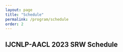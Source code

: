 ```yaml
---
layout: page
title: "Schedule"
permalink: /program/schedule
order: 2
---
```


<style>
.abs_input, .abs_input:hover {
    display: inline-block;
    width: 35px;
    height: 20px;
    background: #29ABE0;
    text-align: center;
    text-decoration: none;
    font-size: 10px;
    font-weight: bold;
    border-radius: 5px;
    color: white;
    font-weight: bold;
    line-height: 20px;
}
.pdf_input, .pdf_input:hover {
    display: inline-block;
    width: 35px;
    height: 20px;
    background: #2471A3;
    text-align: center;
    text-decoration: none;
    font-size: 10px;
    font-weight: bold;
    border-radius: 5px;
    color: white;
    font-weight: bold;
    line-height: 20px;
}
.video_input, .video_input:hover {
    display: inline-block;
    width: 45px;
    height: 20px;
    background: #1ABC9C;
    text-align: center;
    text-decoration: none;
    font-size: 10px;
    font-weight: bold;
    border-radius: 5px;
    color: white;
    font-weight: bold;
    line-height: 20px;
}
</style>

## IJCNLP-AACL 2023 SRW Schedule

<!-- <div style="float:left; width:70%; font-size: 15px;"> <table> <tbody>
<tr bgcolor="#707070"> <td colspan="2"> <font color="#e9e9e9"> <b>November 1, 2023 (GMT+8)</b> </font> </td> </tr>

<tr bgcolor="#a0a0a0">
  <td> 14:00 - 14:15 </td>
  <td> <b>Welcome and Opening Remarks</b>
  <a class='pdf_input' href="{{ site.baseurl }}/pdfs/Opening_Remarks_AACL2022SRW.pdf">pdf</a>
  </td>
</tr>

<tr bgcolor="#ededed">
  <td> 14:15 - 15:00 </td>
  <td> <b>Keynote Address: </b> <br>
  <b>The Development of Empathetic Conversational Systems: Maintain Interdisciplinary Vision and Identify Research Problem</b> <br>
  <i>Yanran Li <a href="{{ sit.baseurl }}/program/keynote">Keynote information</a></i>
  </td>
</tr>

<tr bgcolor="#d0d0d0">
  <td> 15:00 - 15:20 </td>
  <td>
  <b>Emotional Intensity Estimation based on Writer's Personality</b>
  <br>
  <em>Haruya Suzuki,&nbsp;Sora Tarumoto,&nbsp;Tomoyuki Kajiwara,&nbsp;Takashi Ninomiya,&nbsp;Yuta Nakashima,&nbsp;Hajime Nagahara </em>
  </td>
</tr>

<tr bgcolor="#ededed">
  <td> 15:20 - 15:40 </td>
  <td>
  <b>Bipartite-play Dialogue Collection for Practical Automatic Evaluation of Dialogue Systems</b>
  <br>
  <em>Shiki Sato, Yosuke Kishinami, Hiroaki Sugiyama, Reina Akama, Ryoko Tokuhisa, Jun Suzuki </em>
  </td>
</tr>

<tr bgcolor="#d0d0d0">
  <td> 15:40 - 16:00 </td>
  <td>
  <b>Toward Building a Language Model for Understanding Temporal Commonsense</b>
  <br>
  <em>Mayuko Kimura, Lis Kanashiro Pereira, Ichiro Kobayashi</em>
  </td>
</tr>

<tr bgcolor="#ededed">
  <td> 16:00 - 16:20 </td>
  <td>
  <b>Caption Generation Reflecting the Intent of the Explainer by Tracing on an Image</b>
  <br>
  <em>Sayako Watanabe and Ichiro Kobayashi</em>
  </td>
</tr>

<tr bgcolor="#a0a0a0">
  <td> 16:20 - 16:40 </td>
  <td> <b>Short Break</b> </td>
</tr>

<tr bgcolor="#d0d0d0">
  <td> 16:40 - 17:00 </td>
  <td>
  <b>Tracing and Manipulating Intermediate Results in Neural Math Problem Solvers</b>
  <br>
  <em>Yuta Matsumoto, Benjamin Heinzerling, Masashi Yoshikawa and Kentaro Inui</em>
  </td>
</tr>

<tr bgcolor="#ededed">
  <td> 17:00 - 17:20 </td>
  <td>
  <b>Optimal Summaries for Enabling a Smooth Handover in Chat-Oriented Dialogue</b>
  <br>
  <em>Sanae Yamashita and Ryuichiro Higashinaka</em>
  </td>
</tr>

<tr bgcolor="#d0d0d0">
  <td> 17:20 - 17:40 </td>
  <td>
  <b>MUTE: A Multimodal Dataset for Detecting Hateful Memes</b>
  <br>
  <em>Eftekhar Hossain, Omar Sharif, Mohammed Moshiul Hoque</em>
  </td>
</tr>

<tr bgcolor="#ededed">
  <td> 17:40 - 18:00 </td>
  <td>
  <b>Empirical Investigation of Neural Symbolic Reasoning Strategies</b>
  <br>
  <em>Yoichi Aoki, Keito Kudo, Tatsuki Kuribayashi, Ana Brassard, Masashi Yoshikawa, Keisuke Sakaguchi and Kentaro Inui</em>
  </td>
</tr>

<tr bgcolor="#d0d0d0">
  <td> 18:00 - 18:20 </td>
  <td>
  <b>A Simple and Fast Strategy for Handling Rare Words in Neural Machine Translation</b>
  <br>
  <em>Nguyen-Hoang Minh-Cong, Vinh Ngo, Van Nguyen</em>
  </td>
</tr>

<tr bgcolor="#ededed">
  <td> 18:20 - 18:40 </td>
  <td>
  <b>C3PO: A Lightweight Copying Mechanism for Translating Pseudocode to Code</b>
  <br>
  <em>Vishruth Veerendranath, Vibha Masti, Prajwal Anagani, Mamatha HR</em>
  </td>
</tr>

<tr bgcolor="#a0a0a0">
  <td> 18:40 - 19:40 </td>
  <td> <b>Long Break</b> </td>
</tr>

<tr bgcolor="#d0d0d0">
  <td> 19:40 - 20:00 </td>
  <td>
  <b>Outlier-Aware Training for Improving Group Accuracy Disparities</b>
  <br>
  <em>Li-Kuang Chen, Canasai Kruengkrai, Junichi Yamagishi</em>
  </td>
</tr>

<tr bgcolor="#ededed">
  <td> 20:00 - 20:20 </td>
  <td>
  <b>An Empirical Study on Topic Preservation in Multi-Document Summarization</b>
  <br>
  <em>Mong Yuan Sim, Wei Emma Zhang, Congbo Ma</em>
  </td>
</tr>

<tr bgcolor="#d0d0d0">
  <td> 20:20 - 20:40 </td>
  <td>
  <b>Detecting Urgency in Multilingual Medical SMS in Kenya</b>
  <br>
  <em>Narshion Ngao, Zeyu Wang, Lawrence Nderu, Tobias Mwalili, Tal August, Keshet Ronen</em>
  </td>
</tr>

<tr bgcolor="#ededed">
  <td> 20:40 - 21:00 </td>
  <td>
  <b>Language over Labels: Contrastive Language Supervision Exceeds Purely Label-Supervised Classification Performance on Chest X-Rays</b>
  <br>
  <em>Anton Wiehe, Florian Schneider, Sebastian Blank, Xintong Wang, Hans-Peter Zorn, Christian Biemann</em>
  </td>
</tr>

<tr bgcolor="#d0d0d0">
  <td> 21:00 - 21:20 </td>
  <td>
  <b>Dynamic Topic Modeling by Clustering Embeddings from Pretrained Language Models: A Research Proposal</b>
  <br>
  <em>Anton Eklund, Mona Forsman, Frank Drewes</em>
  </td>
</tr>

<tr bgcolor="#ededed">
  <td> 21:20 - 21:40 </td>
  <td>
  <b>Concreteness vs. Abstractness: A Selectional Preference Perspective</b>
  <br>
  <em>Tarun Tater, Diego Frassinelli, Sabine Schulte im Walde</em>
  </td>
</tr>

<tr bgcolor="#d0d0d0">
  <td> 21:40 - 22:20 </td>
  <td> <b>Poster Session</b> </td>
</tr>

<tr bgcolor="#a0a0a0">
  <td> 22:20 - 22:30 </td>
  <td> <b>Best Paper Award and Closing Remarks</b> </td>
</tr>
</tbody> </table> </div> -->

<br>
<br>
<br>

<script>mendeleyWebImporter = { open: function () { window.postMessage('0.523632117737538', 'https://www.softconf.com') } }</script>
